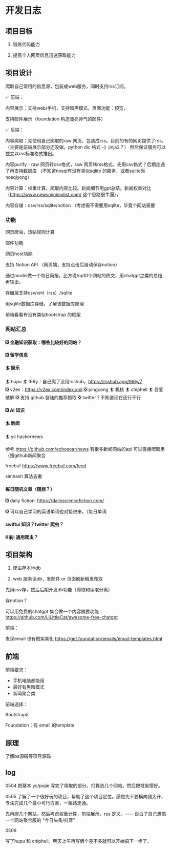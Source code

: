 # 开发日志

## 项目目标

1. 锻炼代码能力

2. 提高个人网页信息迅速获取能力

## 项目设计

爬取自己常用的信息源，包装成web服务，同时支持rss订阅。

✅ 前端：

内容展示：支持web/手机，支持暗黑模式，页面功能：预览，

支持邮件展示（foundation 构造漂亮帅气的邮件）

✅ 后端：

内容爬取：先使用自己爬取的raw 网页，包装成rss。目前的有的网页提供了rss，（主要是前端展示部分还没做。python dic 格式 -》jinja2？）
然后保证服务可以独立以rss标准格式推出。

内容purify：raw 网页转csv格式，raw 网页转rss格式。先用csv格式？后期走通了再支持数据库
（不知道nosql有没有类似sqlite 的服务，或者sqlite当nosqlyong）

内容计算：权重计算，爬取内容比较。新闻细节用gpt总结。新闻权重对比（https://www.newsminimalist.com/ 这个思路很牛逼），

内容存储：csv/rss/sqlite/notion （考虑需不需要用sqlite，毕竟个网站需要

### 功能

网页爬虫，热帖规则计算

邮件功能

网页host功能

支持 Notion API （网页端，支持点击后自动保存notion）

通过model做一个每日简报，比方说top10个网站的热文，用chatgpt之类的总结再输出。

存储层支持csv/xml（rss）/sqlite

用sqlite数据库存储，了解该数据库原理

前端看看有没有类似bootstrap 的框架

### 网站汇总

#### ❎ 金融知识获取：哪些比较好的网站？

#### ❎ 留学信息

#### 🏄 娱乐

🏄 hupu
🏄 t66y：自己爬了没用rsshub，https://rsshub.app/t66y/7    
❎ v2ex：https://v2ex.com/index.xml
❎ pingcong
🏄 机核
🏄 chiphell
🏄 吾爱破解
❎ 支持 github 登陆的推荐抓取
❎ twitter？不知道现在还行不行


#### ❎ AI 知识

#### 🏄 新闻

🏄 yc hackernews

参考 https://github.com/echosoar/news 有很多新闻网站的api 可以直接爬取用 （搜github新闻聚合

freebuf https://www.freebuf.com/feed

simhash 算法去重

#### 每日随机文章（随想？）

❎ daily fiction: https://dailysciencefiction.com/

❎ 可以自己学习的英语单词也对接进来。（每日单词

#### swiftui 知识？twitter 爬虫？

#### Kijiji 通用爬虫？

## 项目架构

1. 爬虫存本地db

2. web 服务读db，发邮件 or 页面刷新触发爬取

先用csv存，然后后期开发db功能（爬取和读取分离）

存notion？

可以用免费的chatgpt 集合做一个内容摘要功能：https://github.com/LiLittleCat/awesome-free-chatgpt

前端：

发现email 也有框架美化 https://get.foundation/emails/email-templates.html


## 前端

前端要求：

- 手机电脑都能用
- 最好有黑暗模式
- 新闻聚合类

前端选择：

Bootstrap5

Foundation：有 email 的template


## 原理

了解bs源码等项目源码

## log

0504 把基本 yc/pojie 写完了爬取的部分。打算选几个网站，然后把框架搭好。

0505 了解了一个很好玩的项目，帮助了这个项目定位。感觉先不要横向铺太开，专注完成几个最小可行方案，一条路走通。

先再爬几个网站，然后考虑权重计算，前端展示，rss 定义。---- 说白了自己想搞一个网站聚合版的 "今日头条/抖音"

0506

写了hupu 和 chiphell。明天上午再写俩个差不多就可以开始搞下一步了。